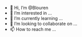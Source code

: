 - 👋 Hi, I’m @Blouren
- 👀 I’m interested in ...
- 🌱 I’m currently learning ...
- 💞️ I’m looking to collaborate on ...
- 📫 How to reach me ...

<!---
Blouren/Blouren is a ✨ special ✨ repository because its `README.md` (this file) appears on your GitHub profile.
You can click the Preview link to take a look at your changes.
--->
